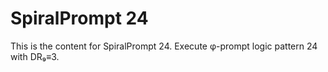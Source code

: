 # SpiralPrompt 24

This is the content for SpiralPrompt 24.
Execute φ-prompt logic pattern 24 with DR₉≡3.